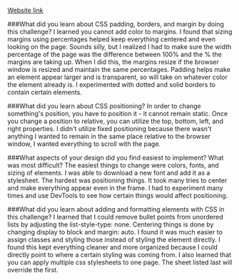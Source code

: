 [Website link](http://taylordaug.github.io/index.html)

###What did you learn about CSS padding, borders, and margin by doing this challenge?
I learned you cannot add color to margins. I found that sizing margins using percentages helped keep everything centered and even looking on the page. Sounds silly, but I realized I had to make sure the width percentage of the page was the difference between 100% and the % the margins are taking up. When I did this, the margins resize if the browser window is resized and maintain the same percentages. Padding helps make an element appear larger and is transparent, so will take on whatever color the element already is. I experimented with dotted and solid borders to contain certain elements.

###What did you learn about CSS positioning?
In order to change something's position, you have to position it - it cannot remain static. Once you change a position to relative, you can utilize the top, bottom, left, and right properties. I didn't utilize fixed positioning because there wasn't anything I wanted to remain in the same place relative to the browser window, I wanted everything to scroll with the page.

###What aspects of your design did you find easiest to implement? What was most difficult?
The easiest things to change were colors, fonts, and sizing of elements. I was able to download a new font and add it as a stylesheet. The hardest was positioning things. It took many tries to center and make everything appear even in the frame. I had to experiment many times and use DevTools to see how certain things would affect positioning.

###What did you learn about adding and formatting elements with CSS in this challenge?
I learned that I could remove bullet points from unordered lists by adjusting the list-style-type: none. Centering things is done by changing display to block and margin: auto. I found it was much easier to assign classes and styling those instead of styling the element directly. I found this kept everything cleaner and more organized because I could directly point to where a certain styling was coming from. I also learned that you can apply multiple css stylesheets to one page. The sheet listed last will override the first.

